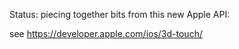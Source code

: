 Status: piecing together bits from this new Apple API:

see https://developer.apple.com/ios/3d-touch/
